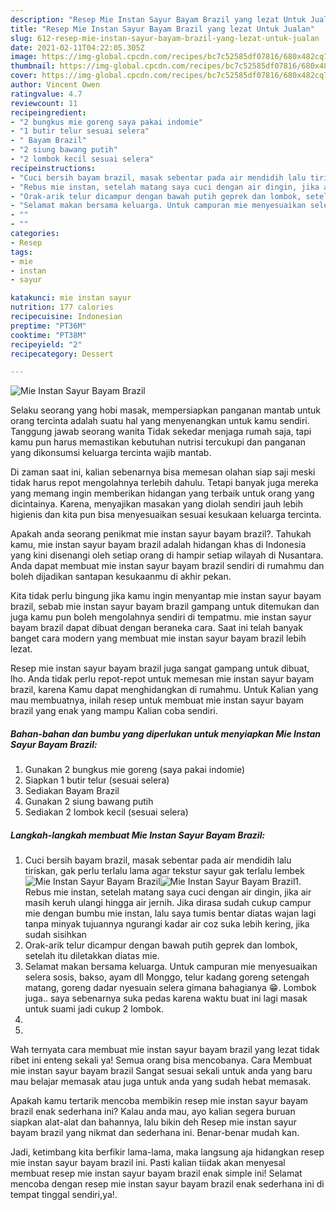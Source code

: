```yaml
---
description: "Resep Mie Instan Sayur Bayam Brazil yang lezat Untuk Jualan"
title: "Resep Mie Instan Sayur Bayam Brazil yang lezat Untuk Jualan"
slug: 612-resep-mie-instan-sayur-bayam-brazil-yang-lezat-untuk-jualan
date: 2021-02-11T04:22:05.305Z
image: https://img-global.cpcdn.com/recipes/bc7c52585df07816/680x482cq70/mie-instan-sayur-bayam-brazil-foto-resep-utama.jpg
thumbnail: https://img-global.cpcdn.com/recipes/bc7c52585df07816/680x482cq70/mie-instan-sayur-bayam-brazil-foto-resep-utama.jpg
cover: https://img-global.cpcdn.com/recipes/bc7c52585df07816/680x482cq70/mie-instan-sayur-bayam-brazil-foto-resep-utama.jpg
author: Vincent Owen
ratingvalue: 4.7
reviewcount: 11
recipeingredient:
- "2 bungkus mie goreng saya pakai indomie"
- "1 butir telur sesuai selera"
- " Bayam Brazil"
- "2 siung bawang putih"
- "2 lombok kecil sesuai selera"
recipeinstructions:
- "Cuci bersih bayam brazil, masak sebentar pada air mendidih lalu tiriskan, gak perlu terlalu lama agar tekstur sayur gak terlalu lembek"
- "Rebus mie instan, setelah matang saya cuci dengan air dingin, jika air masih keruh ulangi hingga air jernih. Jika dirasa sudah cukup campur mie dengan bumbu mie instan, lalu saya tumis bentar diatas wajan lagi tanpa minyak tujuannya ngurangi kadar air coz suka lebih kering, jika sudah sisihkan"
- "Orak-arik telur dicampur dengan bawah putih geprek dan lombok, setelah itu diletakkan diatas mie."
- "Selamat makan bersama keluarga. Untuk campuran mie menyesuaikan selera sosis, bakso, ayam dll Monggo, telur kadang goreng setengah matang, goreng dadar nyesuain selera gimana bahagianya 😁. Lombok juga.. saya sebenarnya suka pedas karena waktu buat ini lagi masak untuk suami jadi cukup 2 lombok."
- ""
- ""
categories:
- Resep
tags:
- mie
- instan
- sayur

katakunci: mie instan sayur 
nutrition: 177 calories
recipecuisine: Indonesian
preptime: "PT36M"
cooktime: "PT38M"
recipeyield: "2"
recipecategory: Dessert

---
```



![Mie Instan Sayur Bayam Brazil](https://img-global.cpcdn.com/recipes/bc7c52585df07816/680x482cq70/mie-instan-sayur-bayam-brazil-foto-resep-utama.jpg)

Selaku seorang yang hobi masak, mempersiapkan panganan mantab untuk orang tercinta adalah suatu hal yang menyenangkan untuk kamu sendiri. Tanggung jawab seorang  wanita Tidak sekedar menjaga rumah saja, tapi kamu pun harus memastikan kebutuhan nutrisi tercukupi dan panganan yang dikonsumsi keluarga tercinta wajib mantab.

Di zaman  saat ini, kalian sebenarnya bisa memesan olahan siap saji meski tidak harus repot mengolahnya terlebih dahulu. Tetapi banyak juga mereka yang memang ingin memberikan hidangan yang terbaik untuk orang yang dicintainya. Karena, menyajikan masakan yang diolah sendiri jauh lebih higienis dan kita pun bisa menyesuaikan sesuai kesukaan keluarga tercinta. 



Apakah anda seorang penikmat mie instan sayur bayam brazil?. Tahukah kamu, mie instan sayur bayam brazil adalah hidangan khas di Indonesia yang kini disenangi oleh setiap orang di hampir setiap wilayah di Nusantara. Anda dapat membuat mie instan sayur bayam brazil sendiri di rumahmu dan boleh dijadikan santapan kesukaanmu di akhir pekan.

Kita tidak perlu bingung jika kamu ingin menyantap mie instan sayur bayam brazil, sebab mie instan sayur bayam brazil gampang untuk ditemukan dan juga kamu pun boleh mengolahnya sendiri di tempatmu. mie instan sayur bayam brazil dapat dibuat dengan beraneka cara. Saat ini telah banyak banget cara modern yang membuat mie instan sayur bayam brazil lebih lezat.

Resep mie instan sayur bayam brazil juga sangat gampang untuk dibuat, lho. Anda tidak perlu repot-repot untuk memesan mie instan sayur bayam brazil, karena Kamu dapat menghidangkan di rumahmu. Untuk Kalian yang mau membuatnya, inilah resep untuk membuat mie instan sayur bayam brazil yang enak yang mampu Kalian coba sendiri.

<!--inarticleads1-->

##### Bahan-bahan dan bumbu yang diperlukan untuk menyiapkan Mie Instan Sayur Bayam Brazil:

1. Gunakan 2 bungkus mie goreng (saya pakai indomie)
1. Siapkan 1 butir telur (sesuai selera)
1. Sediakan  Bayam Brazil
1. Gunakan 2 siung bawang putih
1. Sediakan 2 lombok kecil (sesuai selera)




<!--inarticleads2-->

##### Langkah-langkah membuat Mie Instan Sayur Bayam Brazil:

1. Cuci bersih bayam brazil, masak sebentar pada air mendidih lalu tiriskan, gak perlu terlalu lama agar tekstur sayur gak terlalu lembek
<img src="https://img-global.cpcdn.com/steps/b65e2da9ecf45b67/160x128cq70/mie-instan-sayur-bayam-brazil-langkah-memasak-1-foto.jpg" alt="Mie Instan Sayur Bayam Brazil"><img src="https://img-global.cpcdn.com/steps/63d7a46734063441/160x128cq70/mie-instan-sayur-bayam-brazil-langkah-memasak-1-foto.jpg" alt="Mie Instan Sayur Bayam Brazil">1. Rebus mie instan, setelah matang saya cuci dengan air dingin, jika air masih keruh ulangi hingga air jernih. Jika dirasa sudah cukup campur mie dengan bumbu mie instan, lalu saya tumis bentar diatas wajan lagi tanpa minyak tujuannya ngurangi kadar air coz suka lebih kering, jika sudah sisihkan
1. Orak-arik telur dicampur dengan bawah putih geprek dan lombok, setelah itu diletakkan diatas mie.
1. Selamat makan bersama keluarga. Untuk campuran mie menyesuaikan selera sosis, bakso, ayam dll Monggo, telur kadang goreng setengah matang, goreng dadar nyesuain selera gimana bahagianya 😁. Lombok juga.. saya sebenarnya suka pedas karena waktu buat ini lagi masak untuk suami jadi cukup 2 lombok.
1. 
1. 




Wah ternyata cara membuat mie instan sayur bayam brazil yang lezat tidak ribet ini enteng sekali ya! Semua orang bisa mencobanya. Cara Membuat mie instan sayur bayam brazil Sangat sesuai sekali untuk anda yang baru mau belajar memasak atau juga untuk anda yang sudah hebat memasak.

Apakah kamu tertarik mencoba membikin resep mie instan sayur bayam brazil enak sederhana ini? Kalau anda mau, ayo kalian segera buruan siapkan alat-alat dan bahannya, lalu bikin deh Resep mie instan sayur bayam brazil yang nikmat dan sederhana ini. Benar-benar mudah kan. 

Jadi, ketimbang kita berfikir lama-lama, maka langsung aja hidangkan resep mie instan sayur bayam brazil ini. Pasti kalian tiidak akan menyesal membuat resep mie instan sayur bayam brazil enak simple ini! Selamat mencoba dengan resep mie instan sayur bayam brazil enak sederhana ini di tempat tinggal sendiri,ya!.

